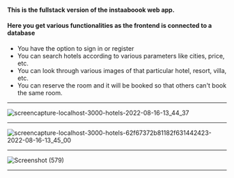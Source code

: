 #### This is the fullstack version of the instaaboook web app.
#### Here you get various functionalities as the frontend is connected to a database
* You have the option to sign in or register
* You can search hotels according to various parameters like cities, price, etc.
* You can look through various images of that particular hotel, resort, villa, etc.
* You can reserve the room and it will be booked so that others can't book the same room.
- - - -
![screencapture-localhost-3000-hotels-2022-08-16-13_44_37](https://user-images.githubusercontent.com/70688937/184832036-14667ce7-2393-42ef-999c-fc2e1596f311.png)
- - - -
![screencapture-localhost-3000-hotels-62f67372b81182f631442423-2022-08-16-13_45_00](https://user-images.githubusercontent.com/70688937/184832124-65e4cd21-d743-4d14-a4ca-613c4a383700.png)
- - - -
![Screenshot (579)](https://user-images.githubusercontent.com/70688937/184832349-e311fc0b-8fb5-4f0f-8d0d-3d9e372586e2.png)
- - - -
